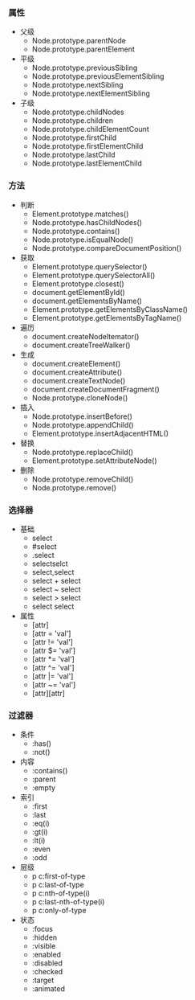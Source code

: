 ### 属性
* 父级
    * Node.prototype.parentNode
    * Node.prototype.parentElement
* 平级
    * Node.prototype.previousSibling
    * Node.prototype.previousElementSibling
    * Node.prototype.nextSibling
    * Node.prototype.nextElementSibling
* 子级
    * Node.prototype.childNodes
    * Node.prototype.children
    * Node.prototype.childElementCount
    * Node.prototype.firstChild
    * Node.prototype.firstElementChild
    * Node.prototype.lastChild
    * Node.prototype.lastElementChild

### 方法
* 判断
    * Element.prototype.matches()
    * Node.prototype.hasChildNodes()
    * Node.prototype.contains()
    * Node.prototype.isEqualNode()
    * Node.prototype.compareDocumentPosition()
* 获取
    * Element.prototype.querySelector()
    * Element.prototype.querySelectorAll()
    * Element.prototype.closest()
    * document.getElementById()
    * document.getElementsByName()
    * Element.prototype.getElementsByClassName()
    * Element.prototype.getElementsByTagName()
* 遍历
    * document.createNodeItemator()
    * document.createTreeWalker()
* 生成
    * document.createElement()
    * document.createAttribute()
    * document.createTextNode()
    * document.createDocumentFragment()
    * Node.prototype.cloneNode()
* 插入
    * Node.prototype.insertBefore()
    * Node.prototype.appendChild()
    * Element.prototype.insertAdjacentHTML()
* 替换
    * Node.prototype.replaceChild()
    * Element.prototype.setAttributeNode()
* 删除
    * Node.prototype.removeChild()
    * Node.prototype.remove()

### 选择器
* 基础
    * select
    * #select
    * .select
    * selectselct
    * select,select
    * select + select
    * select ~ select
    * select > select
    * select select
* 属性
    * [attr]
    * [attr = 'val']
    * [attr != 'val']
    * [attr $= 'val']
    * [attr *= 'val']
    * [attr ^= 'val']
    * [attr |= 'val']
    * [attr ~= 'val']
    * [attr][attr]

### 过滤器
* 条件
    * :has()
    * :not()
* 内容
    * :contains()
    * :parent
    * :empty
* 索引
    * :first
    * :last
    * :eq(i)
    * :gt(i)
    * :lt(i)
    * :even
    * :odd
* 层级
    * p c:first-of-type
    * p c:last-of-type
    * p c:nth-of-type(i)
    * p c:last-nth-of-type(i)
    * p c:only-of-type
* 状态
    * :focus
    * :hidden
    * :visible
    * :enabled
    * :disabled
    * :checked
    * :target
    * :animated
